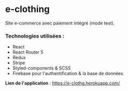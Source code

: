 # e-clothing

Site e-commerce avec paiement intégré (mode test).

### Technologies utilisées :

- React
- React Router 5 
- Redux
- Stripe
- Styled-components & SCSS
- Firebase pour l'authentification & la base de données

**Lien de l'application** : https://e-clothg.herokuapp.com/

